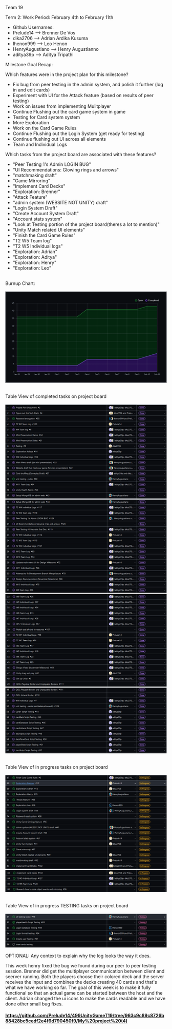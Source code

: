 Team 19

Term 2:
Work Period: February 4th to February 11th
<ul>
<li>Github Usernames:</li>
<li>Prelude14 --> Brenner De Vos</li>
<li>dika2706 --> Adrian Ardika Kusuma</li>
<li>lhenon999 --> Leo Henon</li>
<li>HenryAugustiano --> Henry Augustianno</li>
<li>aditya39p --> Aditya Tripathi</li>
</ul>

Milestone Goal Recap:<br>

Which features were in the project plan for this milestone?
<ul>
<li>Fix bug from peer testing in the admin system, and polish it further (log in and edit cards)</li>
<li>Experiment with UI for the Attack feature (based on results of peer testing)</li>
<li>Work on issues from implementing Mulitplayer</li>
<li>Continue Flushing out the card game system in game</li>
<li>Testing for Card system system</li>
<li>More Exploration</li>
<li>Work on the Card Game Rules</li>
<li>Continue Flushing out the Login System (get ready for testing)</li>
<li>Continue flushing out UI across all elements</li>
<li>Team and Individual Logs</li>
</ul>

Which tasks from the project board are associated with these features?
<ul>
<li>"Peer Testing 1's Admin LOGIN BUG"</li>
<li>"UI Recommendations: Glowing rings and arrows"</li>
<li>"matchmaking draft"</li>  
<li>"Game Mirroring"</li>
<li>"Implement Card Decks"</li>
<li>"Exploration: Brenner"</li>
<li>"Attack Feature"</li>
<li>"admin system (WEBSITE NOT UNITY) draft"</li>
<li>"Login System Draft"</li>
<li>"Create Account System Draft"</li>
<li>"Account stats system"</li>
<li>"Look at Testing portion of the project board(theres a lot to mention)"</li>
<li>"Unity Match related UI elements"</li>
<li>"Finish the Card Game Rules"</li>
<li>"T2 W5 Team log"</li>
<li>"T2 W5 Individual logs"</li>
<li>"Exploration: Adrian"</li>
<li>"Exploration: Aditya"</li>
<li>"Exploration: Henry"</li>
<li>"Exploration: Leo"</li>
</ul>

<br>Burnup Chart:<br><br>
<img src = "log_imgs/burnUpFEB11.PNG"/>

<br>Table View of completed tasks on project board<br><br>
<img src = "log_imgs/compTasksFEB11_P1-1-17.PNG"/>
<img src = "log_imgs/compTasksFEB11_P2-17-33.PNG"/>
<img src = "log_imgs/compTasksFEB11_P3-33-49.PNG"/>
<img src = "log_imgs/compTasksFEB11_P4-49-60.PNG"/>

<br>Table View of in progress tasks on project board<br><br>
<img src = "log_imgs/inProgTasksFEB11_P1-67-83.PNG"/>
<img src = "log_imgs/inProgTasksFEB11_P2-83-86.PNG"/>

<br>Table View of in progress TESTING tasks on project board<br><br>
<img src = "log_imgs/inProgTESTING_FEB11.PNG"/>

OPTIONAL: Any context to explain why the log looks the way it does.
<br><p>This week henry fixed the bug we found during our peer to peer testing session. Brenner did get the multiplayer communication between client and seerver running. Both the players choose their colored deck and the server receives the input and combines the decks creating 40 cards and that's what we have working so far. The goal of this week is to make it fully functional so that an actual game can be started between the host and the client. Adrian changed the ui icons to make the cards readable and we have done other small bug fixes.</p>

#### https://github.com/Prelude14/499UnityGameT19/tree/963c9c89c8726b88428bc5cedf2e4f6d790450f9/My%20project%20(4)
